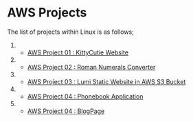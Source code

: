 # AWS Projects

The list of projects within Linux is as follows;

1. - [AWS Project 01 : KittyCutie Website](./AWS-Project-01-KittyCutie-website/README.md)

2. - [AWS Project 02 : Roman Numerals Converter](./AWS-Project-02-Roman-Numerals-Converter/README.md)

3. - [AWS Project 03 : Lumi Static Website in AWS S3 Bucket](./AWS-Project-03-Lumi-Static-Website-in-AWS-S3-Bucket/README.md)

4. - [AWS Project 04 : Phonebook Application](./AWS-Project-04-Phonebook-Application/README.md)

5. - [AWS Project 04 : BlogPage](./AWS-Project-05-BlogPage/README.md)
